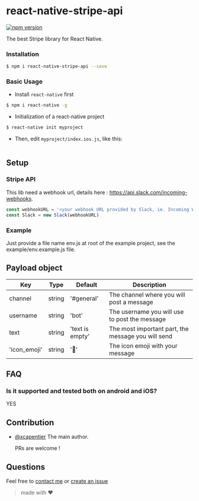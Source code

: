 # react-native-stripe-api

[![npm version](http://img.shields.io/npm/dm/react-native-stripe-api.svg?style=flat-square)](https://npmjs.org/package/react-native-stripe-api "View this project on npm")

The best Stripe library for React Native.

### Installation
```bash
$ npm i react-native-stripe-api --save
```
### Basic Usage
- Install `react-native` first

```bash
$ npm i react-native -g
```

- Initialization of a react-native project

```bash
$ react-native init myproject
```

- Then, edit `myproject/index.ios.js`, like this:

```jsx

```

## Setup

### Stripe API

This lib need a webhook url, details here : https://api.slack.com/incoming-webhooks.
```JavaScript
const webhookURL = '<your webhook URL provided by Slack, ie. Incoming WebHooks>'
const Slack = new Slack(webhookURL)
```
### Example

Just provide a file name env.js at root of the example project, see the example/env.example.js file.

## Payload object

| Key | Type | Default | Description |
| --- | --- | --- | --- |
| channel | string | '#general' | The channel where you will post a message |
| username | string | 'bot' | The username you will use to post the message  |
| text | string | 'text is empty' | The most important part, the message you will send |
| 'icon_emoji' | string | ':iphone:' | The icon emoji with your message |

## FAQ
### Is it supported and tested both on android and iOS?
YES

## Contribution

- [@xcapentier](mailto:contact@xaviercarpentier.com) The main author.

  PRs are welcome !

## Questions

Feel free to [contact me](mailto:contact@xaviercarpentier.com) or [create an issue](https://github.com/xcarpentier/react-native-stripe-api/issues/new)

> made with ♥
